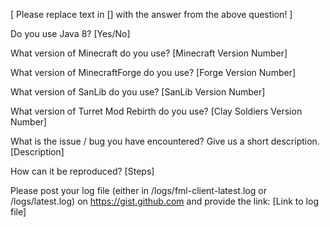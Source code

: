 [ Please replace text in [] with the answer from the above question! ]

Do you use Java 8?
[Yes/No]

What version of Minecraft do you use?
[Minecraft Version Number]

What version of MinecraftForge do you use?
[Forge Version Number]

What version of SanLib do you use?
[SanLib Version Number]

What version of Turret Mod Rebirth do you use?
[Clay Soldiers Version Number]
 
What is the issue / bug you have encountered? Give us a short description.
[Description]

How can it be reproduced?
[Steps]

Please post your log file (either in /logs/fml-client-latest.log or /logs/latest.log) on https://gist.github.com and provide the link:
[Link to log file]
